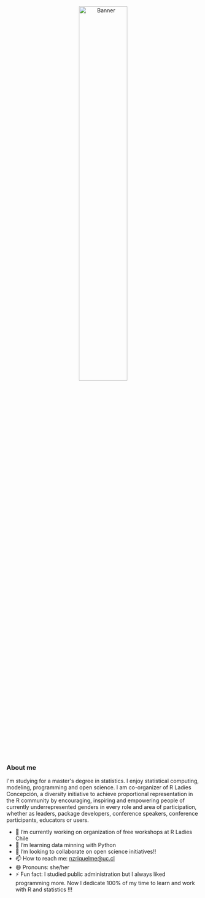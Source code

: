<div align="center">
  <img src="https://github.com/nataliariquelme/nataliariquelme/blob/main/Blue%20Pink%20Gradient%20Fashion%20Banner.png" width="50%" alt="Banner">
</div>

<h3>About me </h3>

I'm studying for a master's degree in statistics. I enjoy statistical computing, modeling, programming and open science. I am co-organizer of R Ladies Concepción, a diversity initiative to achieve proportional representation in the R community by encouraging, inspiring and empowering people of currently underrepresented genders in every role and area of participation, whether as leaders, package developers, conference speakers, conference participants, educators or users. 
                                                                                                                                                
- 🔭 I’m currently working on organization of free workshops at R Ladies Chile
- 🌱 I’m learning data minning with Python 
- 👯 I’m looking to collaborate on open science initiatives!!
- 📫 How to reach me: nzriquelme@uc.cl
- 😄 Pronouns: she/her
- ⚡ Fun fact: I studied public administration but I always liked programming more. Now I dedicate 100% of my time to learn and work with R and statistics !!!

